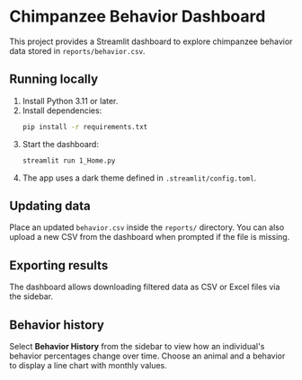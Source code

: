 # Chimpanzee Behavior Dashboard

This project provides a Streamlit dashboard to explore chimpanzee behavior data stored in `reports/behavior.csv`.

## Running locally

1. Install Python 3.11 or later.
2. Install dependencies:
   ```bash
   pip install -r requirements.txt
   ```
3. Start the dashboard:
   ```bash
   streamlit run 1_Home.py
   ```
4. The app uses a dark theme defined in `.streamlit/config.toml`.

## Updating data

Place an updated `behavior.csv` inside the `reports/` directory. You can also upload a new CSV from the dashboard when prompted if the file is missing.

## Exporting results

The dashboard allows downloading filtered data as CSV or Excel files via the sidebar.

## Behavior history

Select **Behavior History** from the sidebar to view how an individual's behavior percentages change over time. Choose an animal and a behavior to display a line chart with monthly values.
